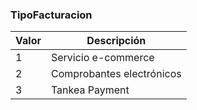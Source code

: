 ### TipoFacturacion

| **Valor** | **Descripción** |
| --- | --- |
| 1 | Servicio e-commerce |
| 2 | Comprobantes electrónicos |
| 3 | Tankea Payment |